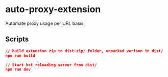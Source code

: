 # auto-proxy-extension

Automate proxy usage per URL basis.

## Scripts

```json
// build extension zip to dist-zip/ folder, unpacked verison in dist/
npm run build

// Start hot reloading server from dist/
npm run dev
```
